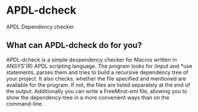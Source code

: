 # APDL-dcheck
APDL Dependency checker

## What can APDL-dcheck do for you?

APDL-dcheck is a simple deopendency checker for Macros written in ANSYS'(R) APDL scripting language. 
The program looks for /input and *use statements, parses them and tries to build a recursive dependency tree of your project. 
It also checks, whether the file specified and mentioned are available for the program. If not, the files are listed separately at the end of the output.
Additionally you can write a FreeMind-xml file, allowing you to show the dependency-tree in a more convenient ways than on the command-line.

